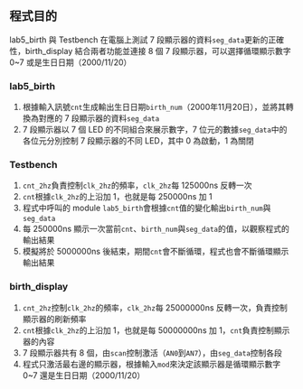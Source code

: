## 程式目的
 lab5_birth 與 Testbench 在電腦上測試 7 段顯示器的資料`seg_data`更新的正確性，birth_display 結合兩者功能並連接 8 個 7 段顯示器，可以選擇循環顯示數字 0~7 或是生日日期（2000/11/20）

### lab5_birth
1. 根據輸入訊號`cnt`生成輸出生日日期`birth_num`（2000年11月20日），並將其轉換為對應的 7 段顯示器的資料`seg_data`
2. 7 段顯示器以 7 個 LED 的不同組合來展示數字，7 位元的數據`seg_data`中的各位元分別控制 7 段顯示器的不同 LED，其中 0 為啟動，1 為關閉

### Testbench
1. `cnt_2hz`負責控制`clk_2hz`的頻率，`clk_2hz`每 125000ns 反轉一次
2. `cnt`根據`clk_2hz`的上沿加 1，也就是每 250000ns 加 1
3. 程式中呼叫的 module `lab5_birth`會根據`cnt`值的變化輸出`birth_num`與`seg_data`
4. 每 250000ns 顯示一次當前`cnt`、`birth_num`與`seg_data`的值，以觀察程式的輸出結果
5. 模擬將於 5000000ns 後結束，期間`cnt`會不斷循環，程式也會不斷循環顯示輸出結果

### birth_display
1. `cnt_2hz`控制`clk_2hz`的頻率，`clk_2hz`每 25000000ns 反轉一次，負責控制顯示器的刷新頻率
2. `cnt`根據`clk_2hz`的上沿加 1，也就是每 50000000ns 加 1，`cnt`負責控制顯示器的內容
3. 7 段顯示器共有 8 個，由`scan`控制激活（`AN0`到`AN7`），由`seg_data`控制各段
4. 程式只激活最右邊的顯示器，根據輸入`mod`來決定該顯示器是循環顯示數字 0~7 還是生日日期（2000/11/20）